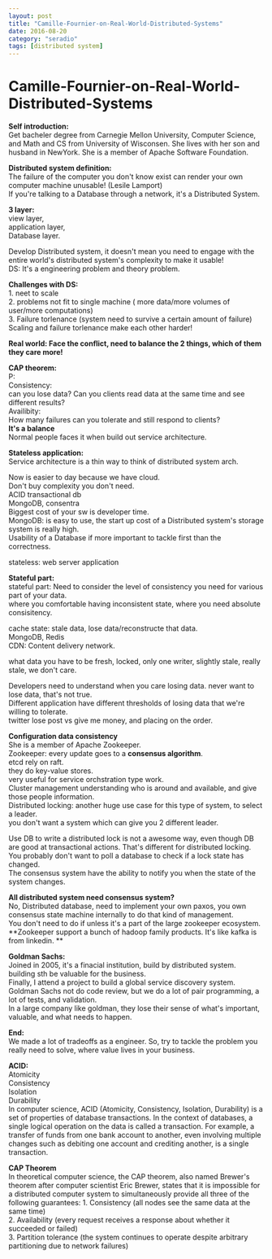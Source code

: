 ```yaml
---
layout: post
title: "Camille-Fournier-on-Real-World-Distributed-Systems"
date: 2016-08-20
category: "seradio" 
tags: [distributed system]
---
```

# Camille-Fournier-on-Real-World-Distributed-Systems

**Self introduction:**  
    Get bacheler degree from Carnegie Mellon University, Computer Science, and Math and CS from University of Wisconsen. 
She lives with her son and husband in NewYork.  She is a member of Apache Software Foundation.

**Distributed system definition:**   
    The failure of the computer you don't know exist can render your own computer machine unusable! (Lesile Lamport)        
    If you're talking to a Database through a network, it's a Distributed System. 

**3 layer:**  
    view layer,  
    application layer,  
    Database layer.   

Develop Distributed system, it doesn't mean you need to engage with the entire world's distributed system's complexity to make it usable!  
DS: It's a engineering problem and theory problem.   

**Challenges with DS:**  
    1. neet to scale  
    2. problems not fit to single machine ( more data/more volumes of user/more computations)  
    3. Failure torlenance (system need to survive a certain amount of failure)  
    Scaling and failure torlenance make each other harder!  

**Real world: Face the conflict, need to balance the 2 things, which of them they care more!**  

**CAP theorem:**  
    P:  
    Consistency:  
        can you lose data? Can you clients read data at the same time and see different results?  
    Availibity:  
        How many failures can you tolerate and still respond to clients?  
    **It's a balance**  
    Normal people faces it when build out service architecture.   

**Stateless application:**  
Service architecture is a thin way to think of distributed system arch.  

Now is easier to day because we have cloud.   
Don't buy complexity you don't need.   
ACID transactional db  
MongoDB, consentra  
Biggest cost of your sw is developer time.   
MongoDB: is easy to use, the start up cost of a Distributed system's storage system is really high.  
Usability of a Database if more important to tackle first than the correctness. 

stateless: web server application  

**Stateful part:**  
stateful part: Need to consider the level of consistency you need for various part of your data.   
    where you comfortable having inconsistent state, where you need absolute consisitency.  

cache state: stale data, lose data/reconstructe that data.   
    MongoDB, Redis  
CDN: Content delivery network.   

what data you have to be fresh, locked, only one writer, slightly stale, really stale, we don't care.   

Developers need to understand when you care losing data. never want to lose data, that's not true.   
Different application have different thresholds of losing data that we're willing to tolerate.   
    twitter lose post  vs give me money, and placing on the order.   


**Configuration data consistency**  
    She is a member of Apache Zookeeper.  
    Zookeeper: every update goes to a **consensus algorithm**.  
    etcd rely on raft.   
    they do key-value stores.  
    very useful for service orchstration type work.   
    Cluster management understanding who is around and available, and give those people information.  
Distributed locking: another huge use case for this type of system, to select a leader.  
   you don't want a system which can give you 2 different leader.  

Use DB to write a distributed lock is not a awesome way, even though DB are good at transactional actions. That's different for distributed locking.   
You probably don't want to poll a database to check if a lock state has changed.   
The consensus system have the ability to notify you when the state of the system changes.   

**All distributed system need consensus system?**  
    No,
    Distributed database, need to implement your own paxos, you own consensus state machine internally to do that kind of management.     
You don't need to do if unless it's a part of the large zookeeper ecosystem.   
**Zookeeper support a bunch of hadoop family products.  It's like kafka is from linkedin. **  

**Goldman Sachs:**  
    Joined in 2005, it's a finacial institution, build by distributed system.   
    building sth be valuable for the business.   
    Finally, I attend a project to build a global service discovery system.  
    Goldman Sachs not do code review, but we do a lot of pair programming, a lot of tests, and validation.  
    In a large company like goldman, they lose their sense of what's important, valuable, and what needs to happen.   

**End:**  
   We made a lot of tradeoffs as a engineer. So, try to tackle the problem you really need to solve, where value lives in your business.   



**ACID:**  
        Atomicity  
        Consistency  
        Isolation  
        Durability  
In computer science, ACID (Atomicity, Consistency, Isolation, Durability) is a set of properties of database transactions. In the context of databases, a single logical   operation on the data is called a transaction. For example, a transfer of funds from one bank account to another, even involving multiple changes such as debiting one account and crediting another, is a single transaction.  


**CAP Theorem**  
In theoretical computer science, the CAP theorem, also named Brewer's theorem after computer scientist Eric Brewer, states that it is impossible for a distributed computer system to simultaneously provide all three of the following guarantees:
    1. Consistency (all nodes see the same data at the same time)  
    2. Availability (every request receives a response about whether it succeeded or failed)  
    3. Partition tolerance (the system continues to operate despite arbitrary partitioning due to network failures)  

